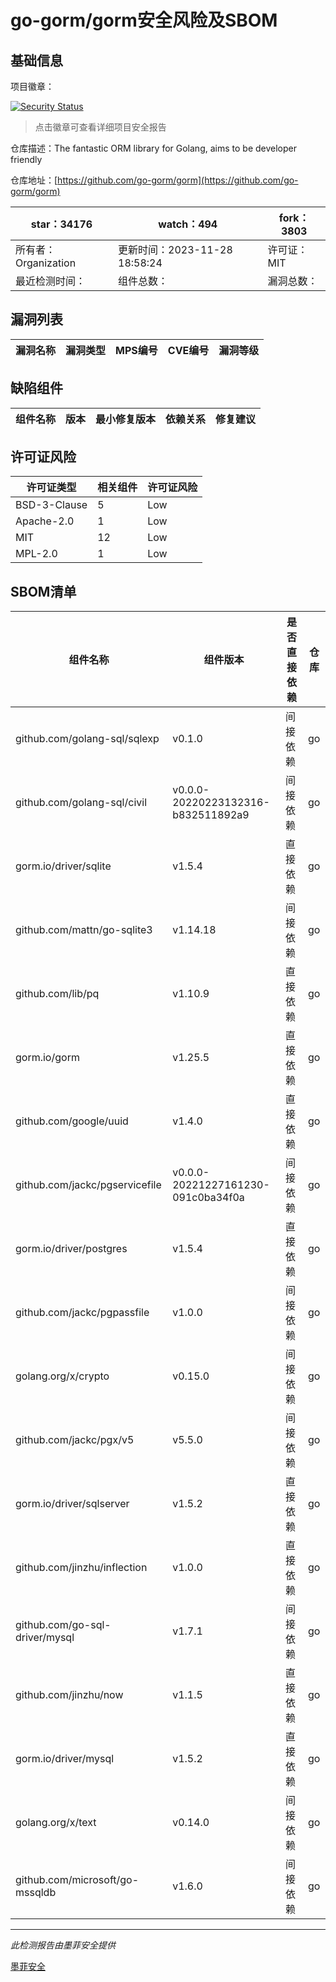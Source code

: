 # go-gorm/gorm安全风险及SBOM

## 基础信息

项目徽章：

[![Security Status](https://www.murphysec.com/platform3/v31/badge/1729567475359502336.svg)](https://www.murphysec.com/console/report/1696586146401574913/1729567475359502336)

> 点击徽章可查看详细项目安全报告

仓库描述：The fantastic ORM library for Golang, aims to be developer friendly

仓库地址：[https://github.com/go-gorm/gorm](https://github.com/go-gorm/gorm)

| star：34176 | watch：494 | fork：3803 |
| ----------- | -------------- | ------------ |
| 所有者：Organization | 更新时间：2023-11-28 18:58:24 | 许可证：MIT |
| 最近检测时间： | 组件总数： | 漏洞总数： |




## 漏洞列表

| 漏洞名称 | 漏洞类型 | MPS编号 | CVE编号 | 漏洞等级 |
| ------- | ------ | ------- | ------ | ----- |





## 缺陷组件

| 组件名称 | 版本 | 最小修复版本 | 依赖关系 | 修复建议 |
| -------- | ---- | ------------ | -------- | -------- |





## 许可证风险

| 许可证类型 | 相关组件 | 许可证风险 |
| ---------- | -------- | ---------- |
|BSD-3-Clause|5|Low|
|Apache-2.0|1|Low|
|MIT|12|Low|
|MPL-2.0|1|Low|




## SBOM清单

| 组件名称 | 组件版本 | 是否直接依赖 | 仓库 |
| -------- | -------- | ------------ | ---- |
|github.com/golang-sql/sqlexp|v0.1.0|间接依赖|go|
|github.com/golang-sql/civil|v0.0.0-20220223132316-b832511892a9|间接依赖|go|
|gorm.io/driver/sqlite|v1.5.4|直接依赖|go|
|github.com/mattn/go-sqlite3|v1.14.18|间接依赖|go|
|github.com/lib/pq|v1.10.9|直接依赖|go|
|gorm.io/gorm|v1.25.5|直接依赖|go|
|github.com/google/uuid|v1.4.0|直接依赖|go|
|github.com/jackc/pgservicefile|v0.0.0-20221227161230-091c0ba34f0a|间接依赖|go|
|gorm.io/driver/postgres|v1.5.4|直接依赖|go|
|github.com/jackc/pgpassfile|v1.0.0|间接依赖|go|
|golang.org/x/crypto|v0.15.0|间接依赖|go|
|github.com/jackc/pgx/v5|v5.5.0|间接依赖|go|
|gorm.io/driver/sqlserver|v1.5.2|直接依赖|go|
|github.com/jinzhu/inflection|v1.0.0|直接依赖|go|
|github.com/go-sql-driver/mysql|v1.7.1|间接依赖|go|
|github.com/jinzhu/now|v1.1.5|直接依赖|go|
|gorm.io/driver/mysql|v1.5.2|直接依赖|go|
|golang.org/x/text|v0.14.0|间接依赖|go|
|github.com/microsoft/go-mssqldb|v1.6.0|间接依赖|go|


------

*此检测报告由墨菲安全提供*

[墨菲安全](www.murphysec.com)